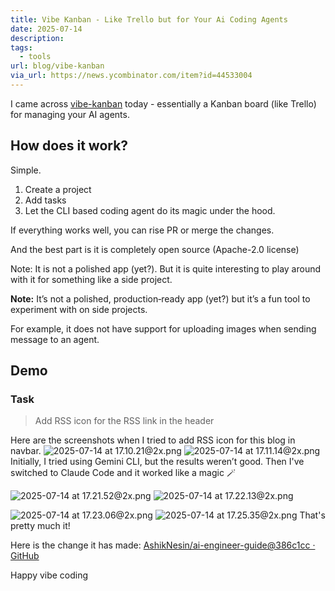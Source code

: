 ```yaml
---
title: Vibe Kanban - Like Trello but for Your Ai Coding Agents
date: 2025-07-14
description: 
tags:
  - tools
url: blog/vibe-kanban
via_url: https://news.ycombinator.com/item?id=44533004
---
```

I came across [vibe-kanban](https://github.com/BloopAI/vibe-kanban) today - essentially a Kanban board (like Trello) for managing your AI agents.
## How does it work?
Simple.

1.  Create a project
2. Add tasks
3. Let the CLI based coding agent do its magic under the hood.

If everything works well, you can rise PR or merge the changes.

And the best part is it is completely open source (Apache-2.0 license)


Note: It is not a polished app (yet?). But it is quite interesting to play around with it for something like a side project.

**Note:** It’s not a polished, production‑ready app (yet?) but it’s a fun tool to experiment with on side projects.

For example, it does not have support for uploading images when sending message to an agent.
## Demo

### Task
> Add RSS icon for the RSS link in the header

Here are the screenshots when I tried to add RSS icon for this blog in navbar.
![2025-07-14 at 17.10.21@2x.png](https://images.nesin.io/qblog/AIEngineerGuide/images/2025-07/2025-07-14-at-17.10.21-at-2x.png)
![2025-07-14 at 17.11.14@2x.png](https://images.nesin.io/qblog/AIEngineerGuide/images/2025-07/2025-07-14-at-17.11.14-at-2x.png)
Initially, I tried using Gemini CLI, but the results weren’t good. Then I've switched to Claude Code and it worked like a magic 🪄

![2025-07-14 at 17.21.52@2x.png](https://images.nesin.io/qblog/AIEngineerGuide/images/2025-07/2025-07-14-at-17.21.52-at-2x.png)
![2025-07-14 at 17.22.13@2x.png](https://images.nesin.io/qblog/AIEngineerGuide/images/2025-07/2025-07-14-at-17.22.13-at-2x.png)

![2025-07-14 at 17.23.06@2x.png](https://images.nesin.io/qblog/AIEngineerGuide/images/2025-07/2025-07-14-at-17.23.06-at-2x.png)
![2025-07-14 at 17.25.35@2x.png](https://images.nesin.io/qblog/AIEngineerGuide/images/2025-07/2025-07-14-at-17.25.35-at-2x.png)
That's pretty much it! 

Here is the change it has made: [AshikNesin/ai-engineer-guide@386c1cc · GitHub](https://github.com/AshikNesin/ai-engineer-guide/commit/386c1ccb17b6d65b1aabfd7fd3ab19e7ddadbf87)

Happy vibe coding


